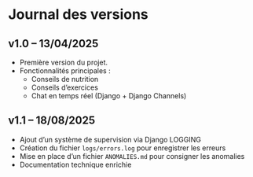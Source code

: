# Journal des versions

## v1.0 – 13/04/2025
- Première version du projet.
- Fonctionnalités principales :
  - Conseils de nutrition
  - Conseils d’exercices
  - Chat en temps réel (Django + Django Channels)

## v1.1 – 18/08/2025
- Ajout d’un système de supervision via Django LOGGING
- Création du fichier `logs/errors.log` pour enregistrer les erreurs
- Mise en place d’un fichier `ANOMALIES.md` pour consigner les anomalies
- Documentation technique enrichie

